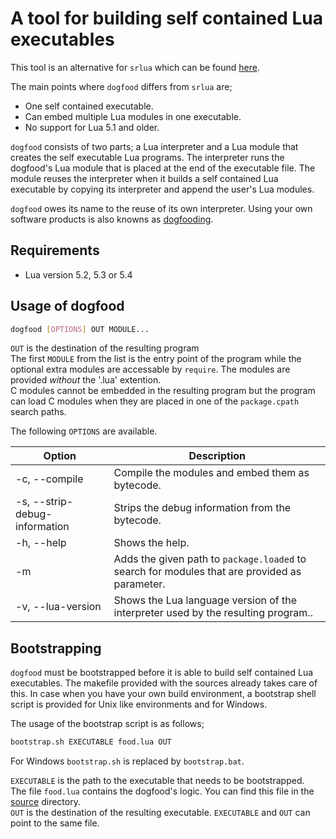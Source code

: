 # A tool for building self contained Lua executables

This tool is an alternative for ```srlua``` which can be found [here](http://tecgraf.puc-rio.br/~lhf/ftp/lua/).

The main points where ```dogfood``` differs from ```srlua``` are;

* One self contained executable.
* Can embed multiple Lua modules in one executable.
* No support for Lua 5.1 and older.

```dogfood``` consists of two parts; a Lua interpreter and a Lua module that creates the self executable Lua programs.
The interpreter runs the dogfood's Lua module that is placed at the end of the executable file.
The module reuses the interpreter when it builds a self contained Lua executable by copying its interpreter and append the user's Lua modules.

```dogfood``` owes its name to the reuse of its own interpreter.
Using your own software products is also knowns as [dogfooding](https://en.wikipedia.org/wiki/Eating_your_own_dog_food).

## Requirements

* Lua version 5.2, 5.3 or 5.4

## Usage of dogfood

``` sh
dogfood [OPTIONS] OUT MODULE...
```

```OUT``` is the destination of the resulting program  
The first ```MODULE``` from the list is the entry point of the program while the optional extra modules are accessable by ```require```.
The modules are provided _without_ the '.lua' extention.  
C modules cannot be embedded in the resulting program but the program can load C modules when they are placed in one of the ```package.cpath``` search paths.

The following ```OPTIONS``` are available.

|Option | Description|
|-------|------------|
|-c, --compile | Compile the modules and embed them as bytecode.|
|-s, --strip-debug-information | Strips the debug information from the bytecode.|
|-h, --help | Shows the help.|
|-m | Adds the given path to ```package.loaded``` to search for modules that are provided as parameter.|
|-v, --lua-version | Shows the Lua language version of the interpreter used by the resulting program..|
                              
                              
## Bootstrapping

```dogfood``` must be bootstrapped before it is able to build self contained Lua executables.
The makefile provided with the sources already takes care of this.
In case when you have your own build environment, a bootstrap shell script is provided for Unix like environments and for Windows.

The usage of the bootstrap script is as follows;

``` sh
bootstrap.sh EXECUTABLE food.lua OUT
```

For Windows ```bootstrap.sh``` is replaced by ```bootstrap.bat```.

```EXECUTABLE``` is the path to the executable that needs to be bootstrapped.  
The file ```food.lua``` contains the dogfood's logic.
You can find this file in the [source](/src) directory.  
```OUT``` is the destination of the resulting executable.
```EXECUTABLE``` and ```OUT``` can point to the same file.
